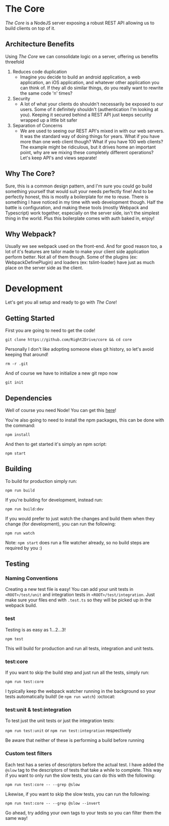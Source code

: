 # The Core

_The Core_ is a NodeJS server exposing a robust REST API allowing us to build clients on top of it.

## Architecture Benefits

Using _The Core_ we can consolidate logic on a server, offering us benefits threefold

1) Reduces code duplication
    - Imagine you decide to build an android application, a web application, an iOS application, and whatever other application you can think of. If they all do similar things, do you really want to rewrite the same code 'n' times?
2) Security
    - A lot of what your clients do shouldn't necessarily be exposed to our users. Some of it definitely shouldn't (authentication I'm looking at you). Keeping it secured behind a REST API just keeps security wrapped up a little bit safer
3) Separation of Concerns
    - We are used to seeing our REST API's mixed in with our web servers. It was the standard way of doing things for years. What if you have more than one web client though? What if you have 100 web clients? The example might be ridiculous, but it drives home an important point, why are we mixing these completely different operations? Let's keep API's and views separate!

## Why The Core?

Sure, this is a common design pattern, and I'm sure you could go build something yourself that would suit your needs perfectly fine! And to be perfectly honest, this is mostly a boilerplate for me to reuse. There is something I have noticed in my time with web development though. Half the battle is configuration, and making these tools (mostly Webpack and Typescript) work together, especially on the server side, isn't the simplest thing in the world. Plus this boilerplate comes with auth baked in, enjoy!

## Why Webpack?

Usually we see webpack used on the front-end. And for good reason too, a lot of it's features are tailor made to make your client side application perform better. Not all of them though. Some of the plugins (ex: WebpackDefinePlugin) and loaders (ex: tslint-loader) have just as much place on the server side as the client.

# Development

Let's get you all setup and ready to go with _The Core_!

## Getting Started

First you are going to need to get the code!

`git clone https://github.com/Right2Drive/core && cd core`

Personally I don't like adopting someone elses git history, so let's avoid keeping that around!

`rm -r .git`

And of course we have to initialize a new git repo now

`git init`

## Dependencies

Well of course you need Node! You can get this [here](https://nodejs.org/en/)!

You're also going to need to install the npm packages, this can be done with the command:

`npm install`

And then to get started it's simply an npm script:

`npm start`

## Building

To build for production simply run:

`npm run build`

If you're building for development, instead run:

`npm run build:dev`

If you would prefer to just watch the changes and build them when they change (for development), you can run the following:

`npm run watch`

Note: `npm start` does run a file watcher already, so no build steps are required by you :)

## Testing

### Naming Conventions

Creating a new test file is easy! You can add your unit tests in `<ROOT>/test/unit` and integration tests in `<ROOT>/test/integration`. Just make sure your files end with `.test.ts` so they will be picked up in the webpack build.

### test

Testing is as easy as 1...2...3!

`npm test`

This will build for production and run all tests, integration and unit tests.

### test:core

If you want to skip the build step and just run all the tests, simply run:

`npm run test:core`

I typically keep the webpack watcher running in the background so your tests automatically build! (ie `npm run watch`) :octocat:

### test:unit & test:integration

To test just the unit tests or just the integration tests:

`npm run test:unit` or `npm run test:integration` respectively

Be aware that neither of these is performing a build before running

### Custom test filters

Each test has a series of descriptors before the actual test. I have added the `@slow` tag to the descriptors of tests that take a while to complete. This way if you want to only run the slow tests, you can do this with the following:

`npm run test:core -- --grep @slow`

Likewise, if you want to skip the slow tests, you can run the following:

`npm run test:core -- --grep @slow --invert`

Go ahead, try adding your own tags to your tests so you can filter them the same way!
